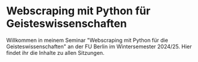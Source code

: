 # Webscraping mit Python für Geisteswissenschaften

Willkommen in meinem Seminar "Webscraping mit Python für die Geisteswissenschaften" an der FU Berlin im Wintersemester 2024/25. Hier findet ihr die Inhalte zu allen Sitzungen. 


```{tableofcontents}
```
